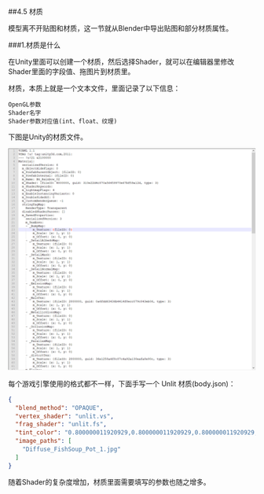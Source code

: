 ##4.5 材质

模型离不开贴图和材质，这一节就从Blender中导出贴图和部分材质属性。

###1.材质是什么

在Unity里面可以创建一个材质，然后选择Shader，就可以在编辑器里修改Shader里面的字段值、拖图片到材质里。

材质，本质上就是一个文本文件，里面记录了以下信息：

    OpenGL参数
    Shader名字
    Shader参数对应值(int、float、纹理)

下图是Unity的材质文件。

![](../../imgs/6/blender_python_export_material_texture/unity_mat_yaml.png)


每个游戏引擎使用的格式都不一样，下面手写一个 Unlit 材质(body.json)：

```json
{
  "blend_method": "OPAQUE",
  "vertex_shader": "unlit.vs",
  "frag_shader": "unlit.fs",
  "tint_color": "0.800000011920929,0.800000011920929,0.800000011920929,1.0",
  "image_paths": [
    "Diffuse_FishSoup_Pot_1.jpg"
  ]
}
```

随着Shader的复杂度增加，材质里面需要填写的参数也随之增多。